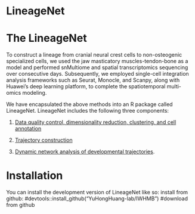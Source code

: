 LineageNet
================

# The LineageNet

To construct a lineage from cranial neural crest cells to non-osteogenic
specialized cells, we used the jaw masticatory muscles-tendon-bone as a
model and performed snMultiome and spatial transcriptomics sequencing
over consecutive days. Subsequently, we employed single-cell integration
analysis frameworks such as Seurat, Monocle, and Scanpy, along with
Huawei’s deep learning platform, to complete the spatiotemporal
multi-omics modeling.

We have encapsulated the above methods into an R package called
LineageNet. LineageNet includes the following three components:

1.  [Data quality control, dimensionality reduction, clustering, and
    cell
    annotation](./vignettes/Data-preprocessing-and-cell-annotation.Rmd)

2.  [Trajectory construction](./vignettes/Trajectory-construction.Rmd)

3.  [Dynamic network analysis of developmental
    trajectories](./vignettes/Dynamic-network.Rmd).

# Installation

You can install the development version of LineageNet like so: install
from github: \#devtools::install_github(“YuHongHuang-lab/IWHMB”)
\#download from github
